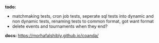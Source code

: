 **todo:**

-  matchmaking tests, cron job tests, seperate sql tests into dynamic and non dynamic tests, renaming tests to common format, got want format
-  delete events and tournaments when they end?

**docs:**
https://morhafalshibly.github.io/coanda/
